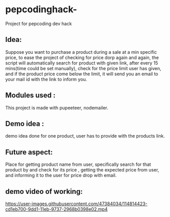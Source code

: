 # pepcodinghack-
Project for pepcoding dev hack
## Idea: 
  Suppose you want to purchase a product during a sale at a min specific price, to ease the project of checking for price dorp again and again, 
  the script will automatically search for product with given link, after every 15 mins(time could be set manually), check for the price limit user has given, and if the product     price come below the limit, it will send you an email to your mail id with the link to inform you.  
## Modules used : 
This project is made with pupeeteer, nodemailer.

## Demo idea :
  demo idea done for one product, user has to provide with the products link.

## Future aspect:
   Place for getting product name from user, specifically search for that product by and check for its price , getting the expected price from user, and informing it to the user for price drop with email.
   
## demo video of working:


https://user-images.githubusercontent.com/47384034/114814423-cd1eb700-9dd1-11eb-9737-2968b0398e02.mp4


